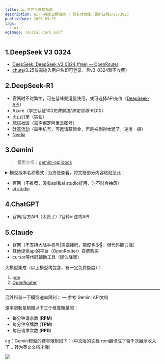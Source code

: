 ```yaml
---
title: ai-不完全白嫖指南
description: ai-不完全白嫖指南 | 具有时效性，更新日期3/25/2025
publishDate: 2025-03-25
tags:
  - ai
ogImage: /social-card.avif
---
```

## 1.DeepSeek V3 0324
- [DeepSeek: DeepSeek V3 0324 (free) -- OpenRouter](https://openrouter.ai/deepseek/deepseek-chat-v3-0324:free/api)
- [chute](https://chutes.ai/app/chute/154ad01c-a431-5744-83c8-651215124360)(3.25仅需输入用户名即可登录，且v3-0324暂不收费）

## 2.DeepSeek-R1
- 官网时不时繁忙，可在低峰期适量使用，或可选择API充值（[DeepSeek-API](https://platform.deepseek.com/top_up)）
- Azure（学生认证100$免费额度/绑定信用卡200$）
- 火山引擎（实名）
- 魔搭社区（需需绑定阿里云账号）
- [硅基流动](https://siliconflow.cn/zh-cn/)（需手机号，可邀请获赠金，但是被刷得太猛了，速度一般）
- [Nvidia](https://build.nvidia.com/deepseek-ai/deepseek-r1)

## 3.Gemini 
    
> 模型介绍：[gemini-api|docs](https://ai.google.dev/gemini-api/docs/models?hl=zh-cn)
<details>

<summary>模型版本名称模式 | 为方便查看，将文档部分内容粘贴至此：</summary>
Gemini 模型有*预览版*和*稳定版*两种版本。

- **最新**：指向指定生成和变体的尖端模型版本。底层模型会定期更新，并且可能是预览版。只有探索性测试应用和原型才应使用此别名。
            
  最新版本格式：`<model>-<generation>-<variation>-latest`。例如 `gemini-1.0-pro-latest`。
- **最新稳定版**：指向为指定的模型生成和变体发布的最新稳定版。
            
  最新的稳定版本：`<model>-<generation>-<variation>`。例如 `gemini-1.0-pro`。
            
- **稳定**：指向特定的稳定模型。稳定型模型通常不会发生变化。大多数正式版应用都应使用特定的稳定型模型。
            
  稳定版本模式：`<model>-<generation>-<variation>-<version>`。例如 `gemini-1.0-pro-001`。

- **实验性**：指向实验性模型（不适用于生产环境）。官方发布实验性模型是为了收集反馈、快速将最新动态交到开发者手中，并突出展示 Google 的创新步伐。

  实验版本格式：`<model>-<generation>-<variation>-<version>`。例如 `gemini-2.0-pro-exp-02-05`。

</details>
            
- 官网（不推荐，没有api和ai studio好用，时不时会抽风）
- [ai studio](https://aistudio.google.com/)

## 4.ChatGPT
- 官网/官方API（太贵了）/官转or逆向API

## 5.Claude
- 官网（不支持大陆手机号|需要接码，额度也少🥲，但代码能力强）
- 其他提供api的平台（OpenRouter）自费购买
- cursor等代码辅助工具（疑似降智）

大模型集成（以上模型均包含，有一定免费额度）：

1. [poe](https://poe.com/)
2. [OpenRouter](https://openrouter.ai/)

---

另外科普一下模型速率限制： — 参考 Gemini API文档

速率限制是根据以下三个维度衡量的：

- 每分钟请求数 (**RPM**)
- 每分钟令牌数 (**TPM**)
- 每日请求次数 (**RPD**)

eg：Gemini模型的费率限制如下：（中文版的文档 rpm翻译成了每千次展示收入了… 转为英文文档才懂）

![](https://raw.githubusercontent.com/Snnerney/image/refs/heads/main/image.png)
